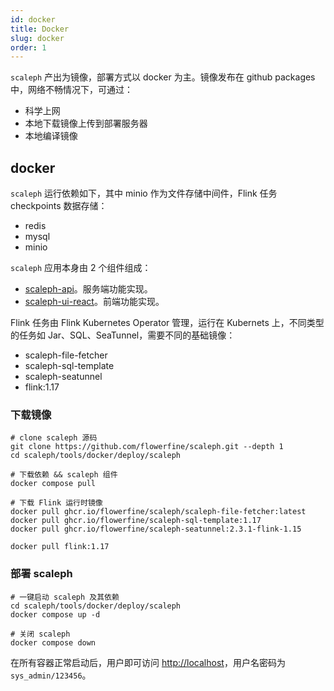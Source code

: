 ```yaml
---
id: docker
title: Docker
slug: docker
order: 1
---
```


`scaleph` 产出为镜像，部署方式以 docker 为主。镜像发布在 github packages 中，网络不畅情况下，可通过：

* 科学上网
* 本地下载镜像上传到部署服务器
* 本地编译镜像

## docker

`scaleph` 运行依赖如下，其中 minio 作为文件存储中间件，Flink 任务 checkpoints 数据存储：

- redis
- mysql
- minio

`scaleph` 应用本身由 2 个组件组成：

- [scaleph-api](https://github.com/flowerfine/scaleph/pkgs/container/scaleph%2Fscaleph-api)。服务端功能实现。
- [scaleph-ui-react](https://github.com/flowerfine/scaleph/pkgs/container/scaleph%2Fscaleph-ui-react)。前端功能实现。

Flink 任务由 Flink Kubernetes Operator 管理，运行在 Kubernets 上，不同类型的任务如 Jar、SQL、SeaTunnel，需要不同的基础镜像：

* scaleph-file-fetcher
* scaleph-sql-template
* scaleph-seatunnel
* flink:1.17

### 下载镜像

```shell
# clone scaleph 源码
git clone https://github.com/flowerfine/scaleph.git --depth 1
cd scaleph/tools/docker/deploy/scaleph

# 下载依赖 && scaleph 组件
docker compose pull

# 下载 Flink 运行时镜像
docker pull ghcr.io/flowerfine/scaleph/scaleph-file-fetcher:latest
docker pull ghcr.io/flowerfine/scaleph-sql-template:1.17
docker pull ghcr.io/flowerfine/scaleph-seatunnel:2.3.1-flink-1.15

docker pull flink:1.17
```

### 部署 scaleph

```shell
# 一键启动 scaleph 及其依赖
cd scaleph/tools/docker/deploy/scaleph
docker compose up -d

# 关闭 scaleph
docker compose down
```

在所有容器正常启动后，用户即可访问 [http://localhost](http://localhost/)，用户名密码为 `sys_admin/123456`。